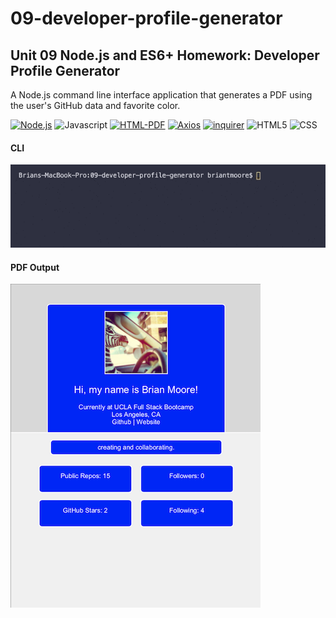 # 09-developer-profile-generator
## Unit 09 Node.js and ES6+ Homework: Developer Profile Generator

A Node.js command line interface application that generates a PDF using the user's GitHub data and favorite color. 

[![Node.js](https://img.shields.io/badge/Node.js-green)](https://nodejs.org)
![Javascript](https://img.shields.io/badge/Javascript-yellow)
[![HTML-PDF](https://img.shields.io/badge/Node%20HTML%20PDF-red)](https://github.com/marcbachmann/node-html-pdf)
[![Axios](https://img.shields.io/badge/Axios-black)](https://github.com/axios/axios)
[![inquirer](https://img.shields.io/badge/inquirer-yellow)](https://github.com/SBoudrias/Inquirer.js/)
![HTML5](https://img.shields.io/badge/HTML5-orange)
![CSS](https://img.shields.io/badge/CSS-blue)

#### CLI  
![CLI Screenshot](images/09-profile-generator-sc-orig-low-opt2.gif)    

#### PDF Output  
![PDF Screenshot](images/09-profile-gen-sc2.3.png)
